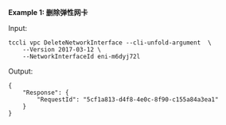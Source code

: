 **Example 1: 删除弹性网卡**



Input: 

```
tccli vpc DeleteNetworkInterface --cli-unfold-argument  \
    --Version 2017-03-12 \
    --NetworkInterfaceId eni-m6dyj72l
```

Output: 
```
{
    "Response": {
        "RequestId": "5cf1a813-d4f8-4e0c-8f90-c155a84a3ea1"
    }
}
```

